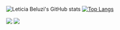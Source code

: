 ![Leticia Beluzi's GitHub stats](https://github-readme-stats.vercel.app/api?username=leticiabeluzi&theme=dark&show_icons=true)
[![Top Langs](https://github-readme-stats.vercel.app/api/top-langs/?username=leticiabeluzi&theme=dark)](https://github.com/anuraghazra/github-readme-stats)

<img align="center" src="[https://github-readme-stats.vercel.app/api?username=anuraghazra&show_icons=true&include_all_commits=true&theme=buefy&hide_border=true](https://github-readme-stats.vercel.app/api?username=leticiabeluzi&theme=dark&show_icons=true)" /> <img align="center" src="[https://github-readme-stats.vercel.app/api/top-langs/?username=anuraghazra&layout=compact&theme=buefy&hide_border=true](https://github-readme-stats.vercel.app/api/top-langs/?username=leticiabeluzi&theme=dark)" /></a>
